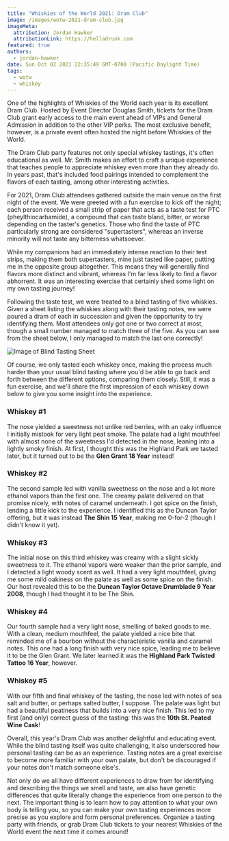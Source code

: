 ```yaml
---
title: "Whiskies of the World 2021: Dram Club"
image: /images/wotw-2021-dram-club.jpg
imageMeta:
  attribution: Jordan Hawker
  attributionLink: https://helladrunk.com
featured: true
authors:
  - jordan-hawker
date: Sun Oct 02 2021 22:35:49 GMT-0700 (Pacific Daylight Time)
tags:
  - wotw
  - whiskey
---
```


One of the highlights of Whiskies of the World each year is its excellent Dram Club. 
Hosted by Event Director Douglas Smith, tickets for the Dram Club grant early access 
to the main event ahead of VIPs and General Admission in addition to the other VIP perks. 
The most exclusive benefit, however, is a private event often hosted the night before 
Whiskies of the World.

The Dram Club party features not only special whiskey tastings, it's often educational 
as well. Mr. Smith makes an effort to craft a unique experience that teaches people to 
appreciate whiskey even more than they already do. In years past, that's included 
food pairings intended to complement the flavors of each tasting, among other interesting 
activities.

For 2021, Dram Club attendees gathered outside the main venue on the first night of the 
event. We were greeted with a fun exercise to kick off the night; each person received 
a small strip of paper that acts as a taste test for PTC (pheylthiocarbamide), a compound 
that can taste bland, bitter, or worse depending on the taster's genetics. Those who find 
the taste of PTC particularly strong are considered "supertasters", whereas an inverse 
minority will not taste any bitterness whatsoever.

While my companions had an immediately intense reaction to their test strips, making 
them both supertasters, mine just tasted like paper, putting me in the opposite group 
altogether. This means they will generally find flavors more distinct and vibrant, 
whereas I'm far less likely to find a flavor abhorrent. It was an interesting exercise 
that certainly shed some light on my own tasting journey!

Following the taste test, we were treated to a blind tasting of five whiskies. Given 
a sheet listing the whiskies along with their tasting notes, we were poured a dram of 
each in succession and given the opportunity to try identifying them. Most attendees 
only got one or two correct at most, though a small number managed to match three of 
the five. As you can see from the sheet below, I only managed to match the last one 
correctly!

![Image of Blind Tasting Sheet](/images/wotw-2021-blind-tasting.jpg)

Of course, we only tasted each whiskey once, making the process much harder than your 
usual blind tasting where you'd be able to go back and forth between the different 
options, comparing them closely. Still, it was a fun exercise, and we'll share the 
first impression of each whiskey down below to give you some insight into the experience.

### Whiskey #1

The nose yielded a sweetness not unlike red berries, with an oaky influence I initially 
mistook for very light peat smoke. The palate had a light mouthfeel with almost none of 
the sweetness I'd detected in the nose, leaning into a lightly smoky finish. At first, I 
thought this was the Highland Park we tasted later, but it turned out to be the **Glen 
Grant 18 Year** instead!

### Whiskey #2

The second sample led with vanilla sweetness on the nose and a lot more ethanol vapors 
than the first one. The creamy palate delivered on that promise nicely, with notes of 
caramel underneath. I got spice on the finish, lending a little kick to the experience. 
I identified this as the Duncan Taylor offering, but it was instead **The Shin 15 Year**, 
making me 0-for-2 (though I didn't know it yet).

### Whiskey #3

The initial nose on this third whiskey was creamy with a slight sickly sweetness to it. 
The ethanol vapors were weaker than the prior sample, and I detected a light woody scent 
as well. It had a very light mouthfeel, giving me some mild oakiness on the palate as well 
as some spice on the finish. Our host revealed this to be the **Duncan Taylor Octave 
Drumblade 9 Year 2008**, though I had thought it to be The Shin.

### Whiskey #4

Our fourth sample had a very light nose, smelling of baked goods to me. With a clean, 
medium mouthfeel, the palate yielded a nice bite that reminded me of a bourbon without 
the characteristic vanilla and caramel notes. This one had a long finish with very nice 
spice, leading me to believe it to be the Glen Grant. We later learned it was the 
**Highland Park Twisted Tattoo 16 Year**, however.

### Whiskey #5

With our fifth and final whiskey of the tasting, the nose led with notes of sea salt 
and butter, or perhaps salted butter, I suppose. The palate was light but had a beautiful 
peatiness that builds into a very nice finish. This led to my first (and only) correct 
guess of the tasting: this was the **10th St. Peated Wine Cask**!

Overall, this year's Dram Club was another delightful and educating event. While the 
blind tasting itself was quite challenging, it also underscored how personal tasting 
can be as an experience. Tasting notes are a great exercise to become more familiar 
with your own palate, but don't be discouraged if your notes don't match someone else's. 

Not only do we all have different experiences to draw from for identifying and describing 
the things we smell and taste, we also have genetic differences that quite literally 
change the experience from one person to the next. The important thing is to learn how to 
pay attention to what your own body is telling you, so you can make your own tasting 
experiences more precise as you explore and form personal preferences. Organize a tasting 
party with friends, or grab Dram Club tickets to your nearest Whiskies of the World event 
the next time it comes around!
